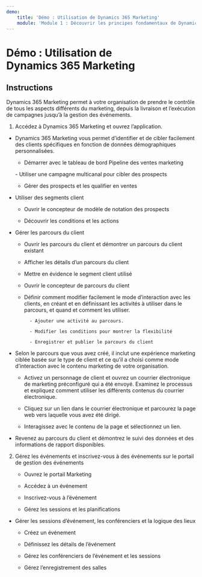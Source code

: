```yaml
---
demo:
    title: 'Démo : Utilisation de Dynamics 365 Marketing'
    module: 'Module 1 : Découvrir les principes fondamentaux de Dynamics 365 Marketing'
---
```


# Démo : Utilisation de Dynamics 365 Marketing

## Instructions

Dynamics 365 Marketing permet à votre organisation de prendre le contrôle de tous les aspects différents du marketing, depuis la livraison et l’exécution de campagnes jusqu’à la gestion des événements. 

1. Accédez à Dynamics 365 Marketing et ouvrez l’application.

- Dynamics 365 Marketing vous permet d’identifier et de cibler facilement des clients spécifiques en fonction de données démographiques personnalisées. 

	- Démarrer avec le tableau de bord Pipeline des ventes marketing

	- Utiliser une campagne multicanal pour cibler des prospects

	- Gérer des prospects et les qualifier en ventes

- Utiliser des segments client

	- Ouvrir le concepteur de modèle de notation des prospects

	- Découvrir les conditions et les actions

- Gérer les parcours du client 

	- Ouvrir les parcours du client et démontrer un parcours du client existant 

	- Afficher les détails d’un parcours du client

	- Mettre en évidence le segment client utilisé 

	- Ouvrir le concepteur de parcours du client

	- Définir comment modifier facilement le mode d’interaction avec les clients, en créant et en définissant les activités à utiliser dans le parcours, et quand et comment les utiliser. 

     		- Ajouter une activité au parcours.

     		- Modifier les conditions pour montrer la flexibilité

     		- Enregistrer et publier le parcours du client

- Selon le parcours que vous avez créé, il inclut une expérience marketing ciblée basée sur le type de client et ce qu’il a choisi comme mode d’interaction avec le contenu marketing de votre organisation. 

	- Activez un personnage de client et ouvrez un courrier électronique de marketing préconfiguré qui a été envoyé. Examinez le processus et expliquez comment utiliser les différents contenus du courrier électronique. 

	- Cliquez sur un lien dans le courrier électronique et parcourez la page web vers laquelle vous avez été dirigé. 

	- Interagissez avec le contenu de la page et sélectionnez un lien. 

- Revenez au parcours du client et démontrez le suivi des données et des informations de rapport disponibles. 

2. Gérez les événements et inscrivez-vous à des événements sur le portail de gestion des événements

	- Ouvrez le portail Marketing

	- Accédez à un événement

	- Inscrivez-vous à l’événement

	- Gérez les sessions et les planifications

- Gérer les sessions d’événement, les conférenciers et la logique des lieux

	- Créez un événement

	- Définissez les détails de l’événement

	- Gérez les conférenciers de l’événement et les sessions

	- Gérez l’enregistrement des salles


